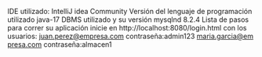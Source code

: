 IDE utilizado: IntelliJ idea Community Versión del lenguaje de programación utilizado java-17 DBMS utilizado y su versión mysqlnd 8.2.4 Lista de pasos para correr su aplicación inicie en http://localhost:8080/login.html con los usuarios: juan.perez@empresa.com contraseña:admin123 maria.garcia@empresa.com contraseña:almacen1